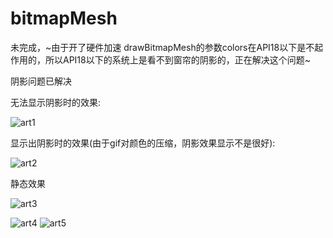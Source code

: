 # bitmapMesh

未完成，~由于开了硬件加速 drawBitmapMesh的参数colors在API18以下是不起作用的，所以API18以下的系统上是看不到窗帘的阴影的，正在解决这个问题~

阴影问题已解决


无法显示阴影时的效果:

![art1](https://github.com/7heaven/bitmapMesh/blob/master/arts/arts1.gif)

显示出阴影时的效果(由于gif对颜色的压缩，阴影效果显示不是很好):

![art2](https://github.com/7heaven/bitmapMesh/blob/master/arts/arts2.gif)


静态效果

![art3](https://github.com/7heaven/bitmapMesh/blob/master/arts/arts3.png)

![art4](https://github.com/7heaven/bitmapMesh/blob/master/arts/arts4.png)
![art5](https://github.com/7heaven/bitmapMesh/blob/master/arts/arts5.png)
